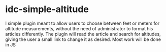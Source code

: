 # idc-simple-altitude
I simple plugin meant to allow users to choose between feet or meters for altitude measurements, without the need of administrator to format his articles differently.
The plugin will read the article and search for altitudes, giving the user a small link to change it as desired.
Most work will be done in JS
